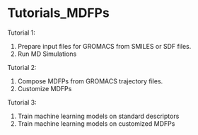 # Tutorials_MDFPs
Tutorial 1: 
1. Prepare input files for GROMACS from SMILES or SDF files.
2. Run MD Simulations

Tutorial 2:
1. Compose MDFPs from GROMACS trajectory files.
2. Customize MDFPs

Tutorial 3:
1. Train machine learning models on standard descriptors
2. Train machine learning models on customized MDFPs
